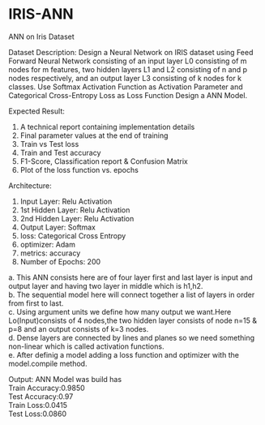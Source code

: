 # IRIS-ANN
ANN on Iris Dataset


Dataset Description:
Design a Neural Network on IRIS dataset using Feed Forward Neural Network consisting of an input layer L0 consisting of m nodes for m features, two hidden layers L1 and L2 consisting of n and p nodes respectively, and an output layer L3 consisting of k nodes for k classes. Use Softmax Activation Function as Activation Parameter and Categorical Cross-Entropy Loss as Loss Function Design a ANN Model.

Expected Result:
1. A technical report containing implementation details
2. Final parameter values at the end of training
3. Train vs Test loss
4. Train and Test accuracy
5. F1-Score, Classification report & Confusion Matrix
6. Plot of the loss function vs. epochs

Architecture:

1. Input Layer: Relu Activation
2. 1st Hidden Layer: Relu Activation
3. 2nd Hidden Layer: Relu Activation
4. Output Layer: Softmax
5. loss: Categorical Cross Entropy
6. optimizer: Adam
7. metrics: accuracy
8. Number of Epochs: 200

a. This ANN consists here are of four layer first and last layer is input and output layer and having two layer in middle which is h1,h2.<br>
b. The sequential model here will connect together a list of layers in order from first to last.<br>
c. Using argument units we define how many output we want.Here Lo(Input)consists of 4 nodes,the two hidden layer consists of node n=15 & p=8 and an output consists of k=3 nodes.<br>
d. Dense layers are connected by lines and planes so we need something non-linear which is called activation functions.<br> 
e. After definig a model adding a loss function and optimizer with the model.compile method.<br>


Output:
ANN Model was build has<br>
Train Accuracy:0.9850<br>
Test Accuracy:0.97<br>
Train Loss:0.0415<br>
Test Loss:0.0860<br>
